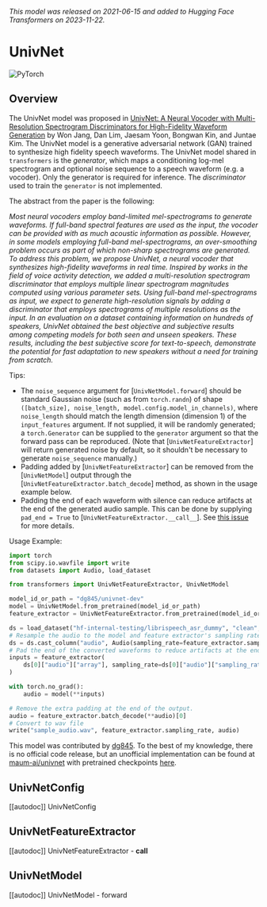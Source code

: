 <!--Copyright 2023 The HuggingFace Team. All rights reserved.

Licensed under the Apache License, Version 2.0 (the "License"); you may not use this file except in compliance with
the License. You may obtain a copy of the License at

http://www.apache.org/licenses/LICENSE-2.0

Unless required by applicable law or agreed to in writing, software distributed under the License is distributed on
an "AS IS" BASIS, WITHOUT WARRANTIES OR CONDITIONS OF ANY KIND, either express or implied. See the License for the
specific language governing permissions and limitations under the License.

⚠️ Note that this file is in Markdown but contain specific syntax for our doc-builder (similar to MDX) that may not be
rendered properly in your Markdown viewer.

-->
*This model was released on 2021-06-15 and added to Hugging Face Transformers on 2023-11-22.*

# UnivNet

<div class="flex flex-wrap space-x-1">
<img alt="PyTorch" src="https://img.shields.io/badge/PyTorch-DE3412?style=flat&logo=pytorch&logoColor=white">
</div>

## Overview

The UnivNet model was proposed in [UnivNet: A Neural Vocoder with Multi-Resolution Spectrogram Discriminators for High-Fidelity Waveform Generation](https://huggingface.co/papers/2106.07889) by Won Jang, Dan Lim, Jaesam Yoon, Bongwan Kin, and Juntae Kim.
The UnivNet model is a generative adversarial network (GAN) trained to synthesize high fidelity speech waveforms. The UnivNet model shared in `transformers` is the *generator*, which maps a conditioning log-mel spectrogram and optional noise sequence to a speech waveform (e.g. a vocoder). Only the generator is required for inference. The *discriminator* used to train the `generator` is not implemented.

The abstract from the paper is the following:

*Most neural vocoders employ band-limited mel-spectrograms to generate waveforms. If full-band spectral features are used as the input, the vocoder can be provided with as much acoustic information as possible. However, in some models employing full-band mel-spectrograms, an over-smoothing problem occurs as part of which non-sharp spectrograms are generated. To address this problem, we propose UnivNet, a neural vocoder that synthesizes high-fidelity waveforms in real time. Inspired by works in the field of voice activity detection, we added a multi-resolution spectrogram discriminator that employs multiple linear spectrogram magnitudes computed using various parameter sets. Using full-band mel-spectrograms as input, we expect to generate high-resolution signals by adding a discriminator that employs spectrograms of multiple resolutions as the input. In an evaluation on a dataset containing information on hundreds of speakers, UnivNet obtained the best objective and subjective results among competing models for both seen and unseen speakers. These results, including the best subjective score for text-to-speech, demonstrate the potential for fast adaptation to new speakers without a need for training from scratch.*

Tips:

- The `noise_sequence` argument for [`UnivNetModel.forward`] should be standard Gaussian noise (such as from `torch.randn`) of shape `([batch_size], noise_length, model.config.model_in_channels)`, where `noise_length` should match the length dimension (dimension 1) of the `input_features` argument. If not supplied, it will be randomly generated; a `torch.Generator` can be supplied to the `generator` argument so that the forward pass can be reproduced. (Note that [`UnivNetFeatureExtractor`] will return generated noise by default, so it shouldn't be necessary to generate `noise_sequence` manually.)
- Padding added by [`UnivNetFeatureExtractor`] can be removed from the [`UnivNetModel`] output through the [`UnivNetFeatureExtractor.batch_decode`] method, as shown in the usage example below.
- Padding the end of each waveform with silence can reduce artifacts at the end of the generated audio sample. This can be done by supplying `pad_end = True` to [`UnivNetFeatureExtractor.__call__`]. See [this issue](https://github.com/seungwonpark/melgan/issues/8) for more details.

Usage Example:

```python
import torch
from scipy.io.wavfile import write
from datasets import Audio, load_dataset

from transformers import UnivNetFeatureExtractor, UnivNetModel

model_id_or_path = "dg845/univnet-dev"
model = UnivNetModel.from_pretrained(model_id_or_path)
feature_extractor = UnivNetFeatureExtractor.from_pretrained(model_id_or_path)

ds = load_dataset("hf-internal-testing/librispeech_asr_dummy", "clean", split="validation")
# Resample the audio to the model and feature extractor's sampling rate.
ds = ds.cast_column("audio", Audio(sampling_rate=feature_extractor.sampling_rate))
# Pad the end of the converted waveforms to reduce artifacts at the end of the output audio samples.
inputs = feature_extractor(
    ds[0]["audio"]["array"], sampling_rate=ds[0]["audio"]["sampling_rate"], pad_end=True, return_tensors="pt"
)

with torch.no_grad():
    audio = model(**inputs)

# Remove the extra padding at the end of the output.
audio = feature_extractor.batch_decode(**audio)[0]
# Convert to wav file
write("sample_audio.wav", feature_extractor.sampling_rate, audio)
```

This model was contributed by [dg845](https://huggingface.co/dg845).
To the best of my knowledge, there is no official code release, but an unofficial implementation can be found at [maum-ai/univnet](https://github.com/maum-ai/univnet) with pretrained checkpoints [here](https://github.com/maum-ai/univnet#pre-trained-model).


## UnivNetConfig

[[autodoc]] UnivNetConfig

## UnivNetFeatureExtractor

[[autodoc]] UnivNetFeatureExtractor
    - __call__

## UnivNetModel

[[autodoc]] UnivNetModel
    - forward